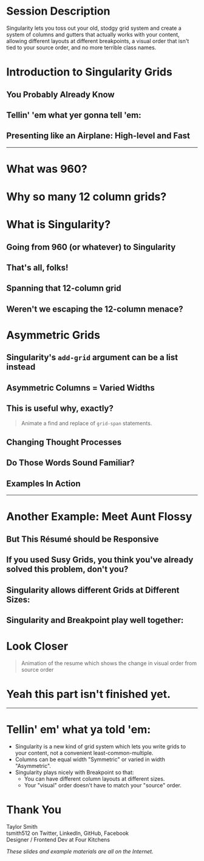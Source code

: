 # Session Description

Singularity lets you toss out your old, stodgy grid system and create a system
of columns and gutters that actually works with your content, allowing different
layouts at different breakpoints, a visual order that isn't tied to your source
order, and no more terrible class names.

# Introduction to Singularity Grids

## You Probably Already Know

## Tellin' 'em what yer gonna tell 'em:

## Presenting like an Airplane: High-level and Fast

--------------------------------------------------------------------------------

# What was 960?

# Why so many 12 column grids?

# What is Singularity?

## Going from 960 (or whatever) to Singularity

## That's all, folks!

## Spanning that 12-column grid

## Weren't we escaping the 12-column menace?

# Asymmetric Grids

## Singularity's `add-grid` argument can be a list instead

## Asymmetric Columns = Varied Widths

## This is useful why, exactly?

> Animate a find and replace of `grid-span` statements.

## Changing Thought Processes

## Do Those Words Sound Familiar?

## Examples In Action


--------------------------------------------------------------------------------

# Another Example: Meet Aunt Flossy

## But This R&eacute;sum&eacute; should be Responsive

## If you used Susy Grids, you think you've already solved this problem, don't you?

## Singularity allows different Grids at Different Sizes:

## Singularity and Breakpoint play well together:

# Look Closer

> Animation of the resume which shows the change in visual order from source order

# Yeah this part isn't finished yet.

--------------------------------------------------------------------------------

# Tellin' em' what ya told 'em:

- Singularity is a new kind of grid system which lets you write grids to your
  content, not a convenient least-common-multiple.
- Columns can be equal width "Symmetric" or varied in width "Asymmetric".
- Singularity plays nicely with Breakpoint so that:
  - You can have different column layouts at different sizes.
  - Your "visual" order doesn't have to match your "source" order.

# Thank You

Taylor Smith  
tsmith512 on Twitter, LinkedIn, GitHub, Facebook  
Designer / Frontend Dev at Four Kitchens

_These slides and example materials are all on the Internet._
